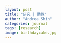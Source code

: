 ```yaml
---
layout: post
title: "研究 | 助教"
author: "Andrea Shih"
categories: journal
tags: [research]
image: birthdaycake.jpg
---
```

